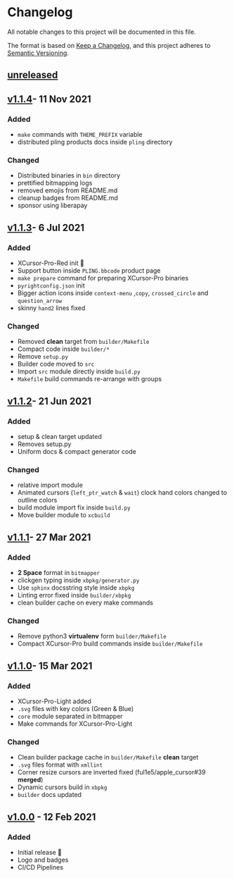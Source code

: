 # Changelog

All notable changes to this project will be documented in this file.

The format is based on [Keep a Changelog](https://keepachangelog.com/en/1.0.0/),
and this project adheres to [Semantic Versioning](https://semver.org/spec/v2.0.0.html).

## [unreleased]

## [v1.1.4]- 11 Nov 2021

### Added

- `make` commands with `THEME_PREFIX` variable
- distributed pling products docs inside `pling` directory

### Changed

- Distributed binaries in `bin` directory
- prettified bitmapping logs
- removed emojis from README.md
- cleanup badges from README.md
- sponsor using liberapay

## [v1.1.3]- 6 Jul 2021

### Added

- XCursor-Pro-Red init 🎊
- Support button inside `PLING.bbcode` product page
- `make prepare` command for preparing XCursor-Pro binaries
- `pyrightconfig.json` init
- Bigger action icons inside `context-menu` ,`copy`, `crossed_circle` and `question_arrow`
- skinny `hand2` lines fixed

### Changed

- Removed **clean** target from `builder/Makefile`
- Compact code inside `builder/*`
- Remove `setup.py`
- Builder code moved to `src`
- Import `src` module directly inside `build.py`
- `Makefile` build commands re-arrange with groups

## [v1.1.2]- 21 Jun 2021

### Added

- setup & clean target updated
- Removes setup.py
- Uniform docs & compact generator code

### Changed

- relative import module
- Animated cursors (`left_ptr_watch` & `wait`) clock hand colors changed to outline colors
- build module import fix inside `build.py`
- Move builder module to `xcbuild`

## [v1.1.1]- 27 Mar 2021

### Added

- **2 Space** format in `bitmapper`
- clickgen typing inside `xbpkg/generator.py`
- Use `sphinx` docsstring style inside `xbpkg`
- Linting error fixed inside `builder/xbpkg`
- clean builder cache on every make commands

### Changed

- Remove python3 **virtualenv** form `builder/Makefile`
- Compact XCursor-Pro build commands inside `builder/Makefile`

## [v1.1.0]- 15 Mar 2021

### Added

- XCursor-Pro-Light added
- `.svg` files with key colors (Green & Blue)
- `core` module separated in bitmapper
- Make commands for XCursor-Pro-Light

### Changed

- Clean builder package cache in `builder/Makefile` **clean** target
- `.svg` files format with `xmllint`
- Corner resize cursors are inverted fixed (ful1e5/apple_cursor#39 **merged**)
- Dynamic cursors build in `xbpkg`
- `builder` docs updated

## [v1.0.0] - 12 Feb 2021

### Added

- Initial release 🎊
- Logo and badges
- CI/CD Pipelines

[unreleased]: https://github.com/ful1e5/XCursor-pro/compare/v1.1.4...main
[v1.1.4]: https://github.com/ful1e5/XCursor-pro/compare/v1.1.3...v1.1.4
[v1.1.3]: https://github.com/ful1e5/XCursor-pro/compare/v1.1.2...v1.1.3
[v1.1.2]: https://github.com/ful1e5/XCursor-pro/compare/v1.1.1...v1.1.2
[v1.1.1]: https://github.com/ful1e5/XCursor-pro/compare/v1.1.0...v1.1.1
[v1.1.0]: https://github.com/ful1e5/XCursor-pro/compare/v1.0.0...v1.1.0
[v1.0.0]: https://github.com/ful1e5/XCursor-pro/tree/v1.0.0
